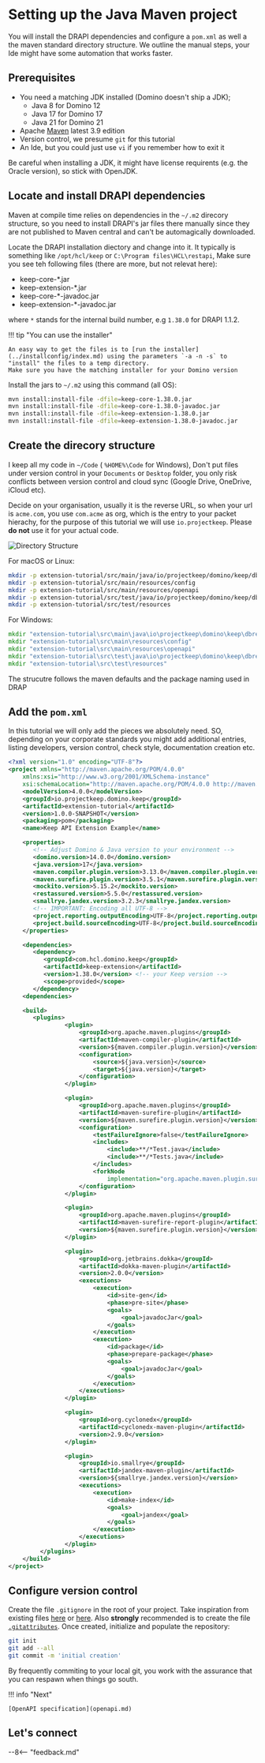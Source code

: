 # Setting up the Java Maven project

You will install the DRAPI dependencies and configure a `pom.xml` as well a the maven standard directory structure. We outline the manual steps, your Ide might have some automation that works faster.

## Prerequisites

- You need a matching JDK installed (Domino doesn't ship a JDK);
  - Java 8 for Domino 12
  - Java 17 for Domino 17
  - Java 21 for Domino 21
- Apache [Maven](https://maven.apache.org/) latest 3.9 edition
- Version control, we presume `git` for this tutorial
- An Ide, but you could just use `vi` if you remember how to exit it

Be careful when installing a JDK, it might have license requirents (e.g. the Oracle version), so stick with OpenJDK.

## Locate and install DRAPI dependencies

Maven at compile time relies on dependencies in the `~/.m2` direcory structure, so you need to install DRAPI's jar files there manually since they are not published to Maven central and can't be automagically downloaded.

Locate the DRAPI installation diectory and change into it. It typically is something like `/opt/hcl/keep` or `C:\Program files\HCL\restapi`, Make sure you see teh following files (there are more, but not relevat here):

- keep-core-\*.jar
- keep-extension-\*.jar
- keep-core-\*-javadoc.jar
- keep-extension-\*-javadoc.jar

where `*` stands for the internal build number, e.g `1.38.0` for DRAPI 1.1.2.

!!! tip "You can use the installer"

    An easy way to get the files is to [run the installer](../installconfig/index.md) using the parameters `-a -n -s` to "install" the files to a temp directory.
    Make sure you have the matching installer for your Domino version

Install the jars to `~/.m2` using this command (all OS):

```bash
mvn install:install-file -dfile=keep-core-1.38.0.jar
mvn install:install-file -dfile=keep-core-1.38.0-javadoc.jar
mvn install:install-file -dfile=keep-extension-1.38.0.jar
mvn install:install-file -dfile=keep-extension-1.38.0-javadoc.jar
```

## Create the direcory structure

I keep all my code in `~/Code` ( `%HOME%\Code` for Windows), Don't put files under version control in your `Documents` or `Desktop` folder, you only risk conflicts between version control and cloud sync (Google Drive, OneDrive, iCloud etc).

Decide on your organisation, usually it is the reverse URL, so when your url is `acme.com`, you use `com.acme` as org, which is the entry to your packet hierachy, for the purpose of this tutorial we will use `io.projectkeep`. Please **do not** use it for your actual code.

![Directory Structure](DirectoryStructure.png)

For macOS or Linux:

```bash
mkdir -p extension-tutorial/src/main/java/io/projectkeep/domino/keep/dbrequests/approvals
mkdir -p extension-tutorial/src/main/resources/config
mkdir -p extension-tutorial/src/main/resources/openapi
mkdir -p extension-tutorial/src/test/java/io/projectkeep/domino/keep/dbrequests/approvals
mkdir -p extension-tutorial/src/test/resources
```

For Windows:

```cmd
mkdir "extension-tutorial\src\main\java\io\projectkeep\domino\keep\dbrequests\approvals"
mkdir "extension-tutorial\src\main\resources\config"
mkdir "extension-tutorial\src\main\resources\openapi"
mkdir "extension-tutorial\src\test\java\io\projectkeep\domino\keep\dbrequests\approvals"
mkdir "extension-tutorial\src\test\resources"
```

The strucutre follows the maven defaults and the package naming used in DRAP

## Add the `pom.xml`

In this tutorial we will only add the pieces we absolutely need. SO, depending on your corporate standards you might add additional entries, listing developers, version control, check style, documentation creation etc.

```xml
<?xml version="1.0" encoding="UTF-8"?>
<project xmlns="http://maven.apache.org/POM/4.0.0"
    xmlns:xsi="http://www.w3.org/2001/XMLSchema-instance"
    xsi:schemaLocation="http://maven.apache.org/POM/4.0.0 http://maven.apache.org/xsd/maven-4.0.0.xsd">
    <modelVersion>4.0.0</modelVersion>
    <groupId>io.projectkeep.domino.keep</groupId>
    <artifactId>extension-tutorial</artifactId>
    <version>1.0.0-SNAPSHOT</version>
    <packaging>pom</packaging>
    <name>Keep API Extension Example</name>

    <properties>
       <!-- Adjust Domino & Java version to your environment -->
       <domino.version>14.0.0</domino.version>
       <java.version>17</java.version>
       <maven.compiler.plugin.version>3.13.0</maven.compiler.plugin.version>
       <maven.surefire.plugin.version>3.5.1</maven.surefire.plugin.version>
       <mockito.version>5.15.2</mockito.version>
       <restassured.version>5.5.0</restassured.version>
       <smallrye.jandex.version>3.2.3</smallrye.jandex.version>
       <!-- IMPORTANT: Encoding all UTF-8 -->
       <project.reporting.outputEncoding>UTF-8</project.reporting.outputEncoding>
       <project.build.sourceEncoding>UTF-8</project.build.sourceEncoding>
    </properties>

    <dependencies>
       <dependency>
          <groupId>com.hcl.domino.keep</groupId>
          <artifactId>keep-extension</artifactId>
          <version>1.38.0</version> <!-- your Keep version -->
          <scope>provided</scope>
       </dependency>
    <dependencies>

    <build>
       <plugins>
                <plugin>
                    <groupId>org.apache.maven.plugins</groupId>
                    <artifactId>maven-compiler-plugin</artifactId>
                    <version>${maven.compiler.plugin.version}</version>
                    <configuration>
                        <source>${java.version}</source>
                        <target>${java.version}</target>
                    </configuration>
                </plugin>

                <plugin>
                    <groupId>org.apache.maven.plugins</groupId>
                    <artifactId>maven-surefire-plugin</artifactId>
                    <version>${maven.surefire.plugin.version}</version>
                    <configuration>
                        <testFailureIgnore>false</testFailureIgnore>
                        <includes>
                            <include>**/*Test.java</include>
                            <include>**/*Tests.java</include>
                        </includes>
                        <forkNode
                            implementation="org.apache.maven.plugin.surefire.extensions.SurefireForkNodeFactory" />
                    </configuration>
                </plugin>

                <plugin>
                    <groupId>org.apache.maven.plugins</groupId>
                    <artifactId>maven-surefire-report-plugin</artifactId>
                    <version>${maven.surefire.plugin.version}</version>
                </plugin>

                <plugin>
                    <groupId>org.jetbrains.dokka</groupId>
                    <artifactId>dokka-maven-plugin</artifactId>
                    <version>2.0.0</version>
                    <executions>
                        <execution>
                            <id>site-gen</id>
                            <phase>pre-site</phase>
                            <goals>
                                <goal>javadocJar</goal>
                            </goals>
                        </execution>
                        <execution>
                            <id>package</id>
                            <phase>prepare-package</phase>
                            <goals>
                                <goal>javadocJar</goal>
                            </goals>
                        </execution>
                    </executions>
                </plugin>

                <plugin>
                    <groupId>org.cyclonedx</groupId>
                    <artifactId>cyclonedx-maven-plugin</artifactId>
                    <version>2.9.0</version>
                </plugin>

                <plugin>
                    <groupId>io.smallrye</groupId>
                    <artifactId>jandex-maven-plugin</artifactId>
                    <version>${smallrye.jandex.version}</version>
                    <executions>
                        <execution>
                            <id>make-index</id>
                            <goals>
                                <goal>jandex</goal>
                            </goals>
                        </execution>
                    </executions>
                </plugin>
         </plugins>
    </build>
</project>
```

## Configure version control

Create the file `.gitignore` in the root of your project. Take inspiration from existing files [here](https://github.com/github/gitignore/blob/main/Maven.gitignore) or [here](https://github.com/HCL-TECH-SOFTWARE/domino-jnx/blob/develop/.gitignore). Also **strongly** recommended is to create the file [`.gitattributes`](https://github.com/HCL-TECH-SOFTWARE/domino-jnx/blob/develop/.gitattributes). Once created, initialize and populate the repository:

```bash
git init
git add --all
git commit -m 'initial creation'
```

By frequently commiting to your local git, you work with the assurance that you can respawn when things go south.

!!! info "Next"

    [OpenAPI specification](openapi.md)

## Let's connect

--8<-- "feedback.md"
